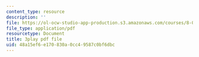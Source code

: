 ```yaml
---
content_type: resource
description: ''
file: https://ol-ocw-studio-app-production.s3.amazonaws.com/courses/8-01sc-classical-mechanics-fall-2016/48a15ef6e170830a0cc49587c0bf6dbc_cadbtBS5qf4.pdf
file_type: application/pdf
resourcetype: Document
title: 3play pdf file
uid: 48a15ef6-e170-830a-0cc4-9587c0bf6dbc
---
```


